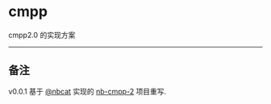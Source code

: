 # cmpp

cmpp2.0 的实现方案

---

## 备注

v0.0.1 基于 [@nbcat](https://www.npmjs.com/~nbnat) 实现的 [nb-cmpp-2](https://www.npmjs.com/package/nb-cmpp-2) 项目重写.
